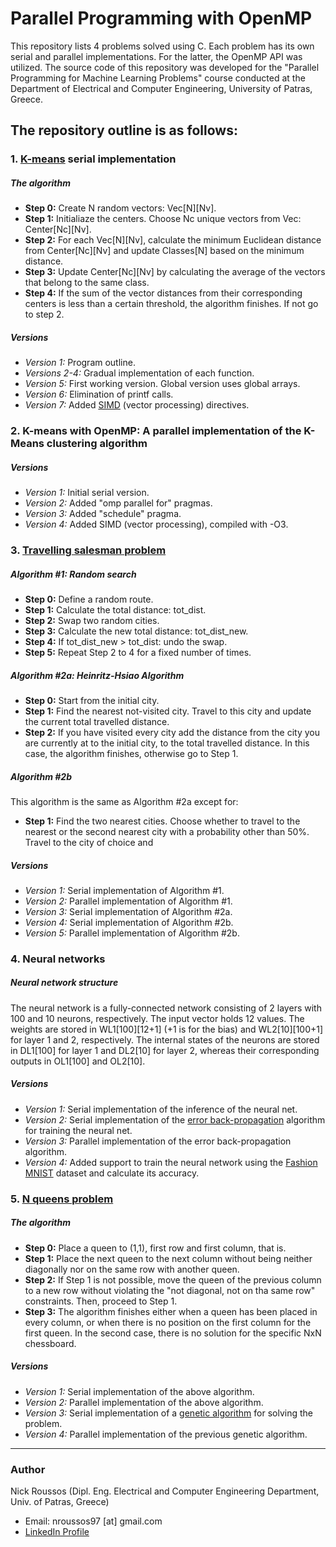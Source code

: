 # Parallel Programming with OpenMP

This repository lists 4 problems solved using C. Each problem has its own serial and parallel implementations. For the latter, the OpenMP API was utilized.
The source code of this repository was developed for the "Parallel Programming for Machine Learning Problems" course conducted at the Department of Electrical and Computer Engineering, University of Patras, Greece.

## The repository outline is as follows:
### 1. **[K-means](https://en.wikipedia.org/wiki/K-means_clustering) serial implementation**
##### The algorithm
- **Step 0:** Create N random vectors: Vec[N][Nv].
- **Step 1:** Initialiaze the centers. Choose Nc unique vectors from Vec: Center[Nc][Nv].
- **Step 2:** For each Vec[N][Nv], calculate the minimum Euclidean distance from Center[Nc][Nv] and update Classes[N] based on the minimum distance.
- **Step 3:** Update Center[Nc][Nv] by calculating the average of the vectors that belong to the same class.
- **Step 4:** If the sum of the vector distances from their corresponding centers is less than a certain threshold, the algorithm finishes. If not go to step 2.
##### Versions
   - *Version 1:* Program outline.
   - *Versions 2-4:* Gradual implementation of each function.
   - *Version 5:* First working version. Global version uses global arrays.
   - *Version 6:* Elimination of printf calls.
   - *Version 7:* Added [SIMD](https://en.wikipedia.org/wiki/SIMD) (vector processing) directives.
### 2. **K-means with OpenMP:** A parallel implementation of the K-Means clustering algorithm
##### Versions
   - *Version 1:* Initial serial version.
   - *Version 2:* Added "omp parallel for" pragmas.
   - *Version 3:* Added "schedule" pragma.
   - *Version 4:* Added SIMD (vector processing), compiled with -O3.
### 3. **[Travelling salesman problem](https://en.wikipedia.org/wiki/Travelling_salesman_problem)**
##### Algorithm #1: Random search
- **Step 0:** Define a random route.
- **Step 1:** Calculate the total distance: tot_dist.
- **Step 2:** Swap two random cities.
- **Step 3:** Calculate the new total distance: tot_dist_new.
- **Step 4:** If tot_dist_new > tot_dist: undo the swap.
- **Step 5:** Repeat Step 2 to 4 for a fixed number of times.
##### Algorithm #2a: Heinritz-Hsiao Algorithm
- **Step 0:** Start from the initial city.
- **Step 1:** Find the nearest not-visited city. Travel to this city and update the current total travelled distance.
- **Step 2:** If you have visited every city add the distance from the city you are currently at to the initial city, to the total travelled distance. In this case, the algorithm finishes, otherwise go to Step 1.
##### Algorithm #2b
This algorithm is the same as Algorithm #2a except for:
- **Step 1:** Find the two nearest cities. Choose whether to travel to the nearest or the second nearest city with a probability other than 50%. Travel to the city of choice and
##### Versions
- *Version 1:* Serial implementation of Algorithm #1.
- *Version 2:* Parallel implementation of Algorithm #1.
- *Version 3:* Serial implementation of Algorithm #2a.
- *Version 4:* Serial implementation of Algorithm #2b.
- *Version 5:* Parallel implementation of Algorithm #2b.
### 4. **Neural networks** 
##### Neural network structure
The neural network is a fully-connected network consisting of 2 layers with 100 and 10 neurons, respectively. The input vector holds 12 values. The weights are stored in WL1[100][12+1] (+1 is for the bias) and WL2[10][100+1] for layer 1 and 2, respectively. The internal states of the neurons are stored in DL1[100] for layer 1 and DL2[10] for layer 2, whereas their corresponding outputs in OL1[100] and OL2[10].
##### Versions
   - *Version 1:* Serial implementation of the inference of the neural net.
   - *Version 2:* Serial implementation of the [error back-propagation](https://en.wikipedia.org/wiki/Backpropagation) algorithm for training the neural net.
   - *Version 3:* Parallel implementation of the error back-propagation algorithm.
   - *Version 4:* Added support to train the neural network using the  [Fashion MNIST](https://www.kaggle.com/zalando-research/fashionmnist) dataset and calculate its accuracy.
### 5. **[N queens problem](https://en.wikipedia.org/wiki/Eight_queens_puzzle)** 
##### The algorithm
- **Step 0:** Place a queen to (1,1), first row and first column, that is.
- **Step 1:** Place the next queen to the next column without being neither diagonally nor on the same row with another queen.
- **Step 2:** If Step 1 is not possible, move the queen of the previous column to a new row without violating the "not diagonal, not on tha same row" constraints. Then, proceed to Step 1.
- **Step 3:** The algorithm finishes either when a queen has been placed in every column, or when there is no position on the first column for the first queen. In the second case, there is no solution for the specific NxN chessboard.
##### Versions
   - *Version 1:* Serial implementation of the above algorithm.
   - *Version 2:* Parallel implementation of the above algorithm.
   - *Version 3:* Serial implementation of a [genetic algorithm](https://en.wikipedia.org/wiki/Genetic_algorithm) for solving the problem.
   - *Version 4:* Parallel implementation of the previous genetic algorithm.

---

### Author
Nick Roussos (Dipl. Eng. Electrical and Computer Engineering Department, Univ. of Patras, Greece)
  - Email: nroussos97 [at] gmail.com
  - [LinkedIn Profile](https://www.linkedin.com/in/nick-roussos-205)
